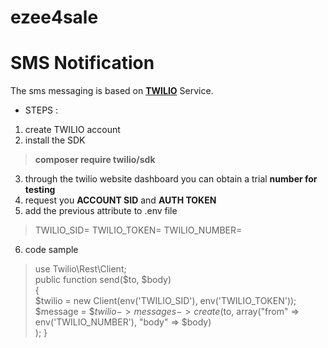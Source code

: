 # ezee4sale
# SMS Notification

The sms messaging is based on  **[TWILIO](https://www.twilio.com/)** Service.  

 - STEPS :

 
1. create TWILIO account
2. install the SDK  

> **composer require twilio/sdk**
3. through the twilio website dashboard you can obtain a trial **number for testing**
4. request you **ACCOUNT SID** and **AUTH TOKEN**
5. add the previous attribute to .env file 
> TWILIO_SID=
TWILIO_TOKEN=
TWILIO_NUMBER=
6. code sample
> use Twilio\Rest\Client;  
  public function send($to, $body)  
 {  
 $twilio = new Client(env('TWILIO_SID'), env('TWILIO_TOKEN'));  
  $message = $$twilio->messages  
  ->create($to,  array("from" => env('TWILIO_NUMBER'), "body" => $body)  
 );
  }
  

	

